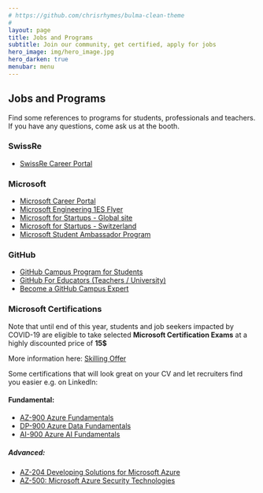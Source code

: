 ```yaml
---
# https://github.com/chrisrhymes/bulma-clean-theme
#
layout: page
title: Jobs and Programs
subtitle: Join our community, get certified, apply for jobs
hero_image: img/hero_image.jpg
hero_darken: true
menubar: menu
---
```


## Jobs and Programs

Find some references to programs for students, professionals and teachers.
If you have any questions, come ask us at the booth.

### SwissRe

- [SwissRe Career Portal](https://careers.swissre.com/)

### Microsoft

- [Microsoft Career Portal](https://careers.microsoft.com)
- [Microsoft Engineering 1ES Flyer](/img/1ES_Flyer.pdf)
- [Microsoft for Startups - Global site](https://startups.microsoft.com/)
- [Microsoft for Startups - Switzerland](https://aka.ms/swiss-startups)
- [Microsoft Student Ambassador Program](https://studentambassadors.microsoft.com/)

### GitHub

- [GitHub Campus Program for Students](https://docs.github.com/en/education/explore-the-benefits-of-teaching-and-learning-with-github-education/use-github-for-your-schoolwork/about-github-education-for-students)
- [GitHub For Educators (Teachers / University)](https://education.github.com/teachers/advisors)
- [Become a GitHub Campus Expert](https://githubcampus.expert/)

### Microsoft Certifications

Note that until end of this year, students and job seekers impacted by COVID-19 are eligible to take selected **Microsoft Certification Exams** at a highly discounted price of **15$**

More information here: [Skilling Offer](https://docs.microsoft.com/en-us/learn/certifications/skillingoffer)

Some certifications that will look great on your CV and let recruiters find you easier e.g. on LinkedIn:

#### Fundamental:

- [AZ-900 Azure Fundamentals](https://docs.microsoft.com/en-us/learn/certifications/exams/az-900)
- [DP-900 Azure Data Fundamentals](https://docs.microsoft.com/en-us/learn/certifications/exams/dp-900)
- [AI-900 Azure AI Fundamentals](https://docs.microsoft.com/en-us/learn/certifications/exams/ai-900)

##### Advanced:

- [AZ-204 Developing Solutions for Microsoft Azure](https://docs.microsoft.com/en-us/learn/certifications/exams/az-204)
- [AZ-500: Microsoft Azure Security Technologies](https://docs.microsoft.com/en-us/learn/certifications/exams/az-500)
